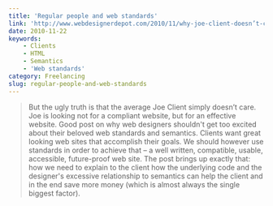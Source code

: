 ```yaml
---
title: 'Regular people and web standards'
link: 'http://www.webdesignerdepot.com/2010/11/why-joe-client-doesn’t-care-about-standards/'
date: 2010-11-22
keywords:
    - Clients
    - HTML
    - Semantics
    - 'Web standards'
category: Freelancing
slug: regular-people-and-web-standards
---
```


> But the ugly truth is that the average Joe Client simply doesn’t care. Joe is looking not for a
> compliant website, but for an effective website. Good post on why web designers shouldn't get too
> excited about their beloved web standards and semantics. Clients want great looking web sites that
> accomplish their goals. We should however use standards in order to achieve that – a well written,
> compatible, usable, accessible, future-proof web site. The post brings up exactly that: how we
> need to explain to the client how the underlying code and the designer's excessive relationship to
> semantics can help the client and in the end save more money (which is almost always the single
> biggest factor).
